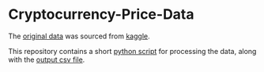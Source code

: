 # Cryptocurrency-Price-Data

The [original data](https://github.com/rw19842/Cryptocurrency-Price-Data/tree/main/archive) was sourced from [kaggle](https://www.kaggle.com/datasets/usamabuttar/cryptocurrency-historical-prices-updated-daily?resource=download).

This repository contains a short [python script](https://github.com/rw19842/Cryptocurrency-Price-Data/blob/main/crypto_price_data_preprocessing.py) for processing the data, along with the [output csv file](https://github.com/rw19842/Cryptocurrency-Price-Data/blob/main/cryptocurrency_daily_open.csv).
